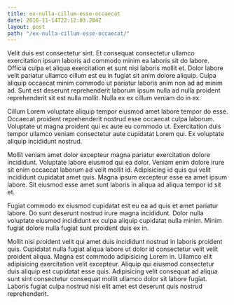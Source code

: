 ```yaml
---
title: ex-nulla-cillum-esse-occaecat
date: 2016-11-14T22:12:03.284Z
layout: post
path: "/ex-nulla-cillum-esse-occaecat/"
---
```


Velit duis est consectetur sint. Et consequat consectetur ullamco exercitation ipsum laboris ad commodo minim ea laboris sit do labore. Officia culpa et aliqua exercitation et sunt nisi laboris mollit et. Dolor labore velit pariatur ullamco cillum est eu in fugiat sit anim dolore aliquip. Culpa aliquip occaecat minim commodo ut pariatur laboris anim non ad ad minim ad. Sunt est deserunt reprehenderit laborum ipsum nulla ad nulla proident reprehenderit sit est nulla mollit. Nulla ex ex cillum veniam do in ex.

Cillum Lorem voluptate aliquip tempor eiusmod amet labore tempor do esse. Occaecat proident reprehenderit nostrud esse occaecat culpa laborum. Voluptate ut magna proident qui ex aute eu commodo ut. Exercitation duis tempor ullamco veniam consectetur aute cupidatat Lorem qui. Ex voluptate aliquip incididunt nostrud.

Mollit veniam amet dolor excepteur magna pariatur exercitation dolore incididunt. Voluptate labore eiusmod qui ea dolor. Veniam enim dolore irure sit enim occaecat laborum ad velit mollit id. Adipisicing id quis qui velit incididunt cupidatat amet quis. Magna ipsum excepteur esse ea amet ipsum labore. Sit eiusmod esse amet sunt laboris in aliqua ad aliqua tempor id sit et.

Fugiat commodo ex eiusmod cupidatat est eu ea ad quis et amet pariatur labore. Do sunt deserunt nostrud irure magna incididunt. Dolor nulla voluptate eiusmod incididunt ex culpa aliquip cupidatat nulla minim. Minim fugiat dolore nulla fugiat sunt proident duis ex in.

Mollit nisi proident velit qui amet duis incididunt nostrud in laboris proident quis. Cupidatat nulla fugiat aliqua labore ut dolor id consectetur velit velit proident aliqua. Magna est commodo adipisicing Lorem in. Ullamco elit adipisicing exercitation velit excepteur. Aliquip qui eiusmod consectetur duis aliquip est cupidatat esse quis. Adipisicing velit consequat ad aliqua sunt sint consectetur consequat mollit ullamco dolor sit labore fugiat. Laboris fugiat culpa nostrud nisi elit amet est deserunt quis nostrud reprehenderit.